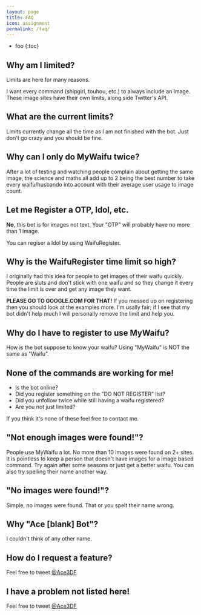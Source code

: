 ```yaml
---
layout: page
title: FAQ
icon: assignment
permalink: /faq/
---
```


* foo
{:toc}

## Why am I limited?

Limits are here for many reasons. 

I want every command (shipgirl, touhou, etc.) to always include an image. These image sites have their own limits, along side Twitter's API. 

## What are the current limits? 

Limits currently change all the time as I am not finished with the bot. Just don't go crazy and you should be fine.

## Why can I only do MyWaifu twice?

After a lot of testing and watching people complain about getting the same image, the science and maths all add up to 2 being the best number to take every waifu/husbando into account with their average user usage to image count.

## Let me Register a OTP, Idol, etc.

**No**, this bot is for images not text. Your "OTP" will probably have no more than 1 image. 

You can regiser a Idol by using WaifuRegister.

## Why is the WaifuRegister time limit so high? 

I originally had this idea for people to get images of their waifu quickly. People are sluts and don't stick with one waifu and so they change it every time the limit is over and get any image they want. 

**PLEASE GO TO GOOGLE.COM FOR THAT!** If you messed up on registering then you should look at the examples more. I'm usally fair; if I see that my bot didn't help much I will personally remove the limit and help you. 

## Why do I have to register to use MyWaifu? 

How is the bot suppose to know your waifu? Using "MyWaifu" is NOT the same as "Waifu". 

## None of the commands are working for me!

* Is the bot online?
* Did you register something on the "DO NOT REGISTER" list?
* Did you unfollow twice while still having a waifu registered?
* Are you not just limited?

If you think it's none of these feel free to contact me.

## "Not enough images were found!"? 

People use MyWaifu a lot. No more than 10 images were found on 2+ sites. It is pointless to keep a person that doesn't have images for a image based command. Try again after some seasons or just get a better waifu. You can also try spelling their name another way.

## "No images were found!"?

Simple, no images were found. That or you spelt their name wrong.

## Why "Ace [blank] Bot"? 

I couldn't think of any other name. 

## How do I request a feature? 

Feel free to tweet <a href="http://twitter.com/ace3df">@Ace3DF</a>

## I have a problem not listed here! 

Feel free to tweet <a href="http://twitter.com/ace3df">@Ace3DF</a>


